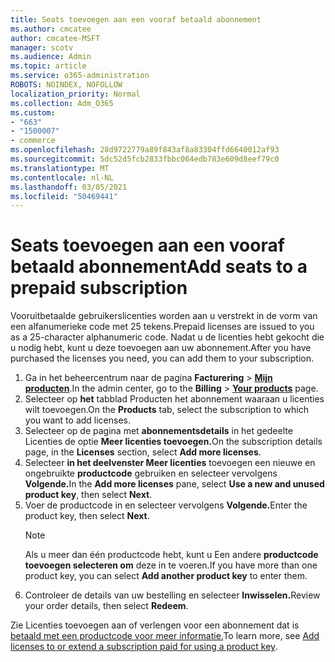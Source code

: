 ```yaml
---
title: Seats toevoegen aan een vooraf betaald abonnement
ms.author: cmcatee
author: cmcatee-MSFT
manager: scotv
ms.audience: Admin
ms.topic: article
ms.service: o365-administration
ROBOTS: NOINDEX, NOFOLLOW
localization_priority: Normal
ms.collection: Adm_O365
ms.custom:
- "663"
- "1500007"
- commerce
ms.openlocfilehash: 28d9722779a89f843af8a83304ffd6640012af93
ms.sourcegitcommit: 5dc52d5fcb2833fbbc064edb783e609d8eef79c0
ms.translationtype: MT
ms.contentlocale: nl-NL
ms.lasthandoff: 03/05/2021
ms.locfileid: "50469441"
---
```

# <a name="add-seats-to-a-prepaid-subscription"></a><span data-ttu-id="3e01a-102">Seats toevoegen aan een vooraf betaald abonnement</span><span class="sxs-lookup"><span data-stu-id="3e01a-102">Add seats to a prepaid subscription</span></span>

<span data-ttu-id="3e01a-103">Vooruitbetaalde gebruikerslicenties worden aan u verstrekt in de vorm van een alfanumerieke code met 25 tekens.</span><span class="sxs-lookup"><span data-stu-id="3e01a-103">Prepaid licenses are issued to you as a 25-character alphanumeric code.</span></span> <span data-ttu-id="3e01a-104">Nadat u de licenties hebt gekocht die u nodig hebt, kunt u deze toevoegen aan uw abonnement.</span><span class="sxs-lookup"><span data-stu-id="3e01a-104">After you have purchased the licenses you need, you can add them to your subscription.</span></span>

1. <span data-ttu-id="3e01a-105">Ga in het beheercentrum naar de pagina **Facturering** > **[Mijn producten](https://go.microsoft.com/fwlink/p/?linkid=842054)**.</span><span class="sxs-lookup"><span data-stu-id="3e01a-105">In the admin center, go to the **Billing** > **[Your products](https://go.microsoft.com/fwlink/p/?linkid=842054)** page.</span></span>
2. <span data-ttu-id="3e01a-106">Selecteer op **het** tabblad Producten het abonnement waaraan u licenties wilt toevoegen.</span><span class="sxs-lookup"><span data-stu-id="3e01a-106">On the **Products** tab, select the subscription to which you want to add licenses.</span></span>
3. <span data-ttu-id="3e01a-107">Selecteer op de pagina met **abonnementsdetails** in het gedeelte Licenties de optie **Meer licenties toevoegen.**</span><span class="sxs-lookup"><span data-stu-id="3e01a-107">On the subscription details page, in the **Licenses** section, select **Add more licenses**.</span></span>
4. <span data-ttu-id="3e01a-108">Selecteer **in het deelvenster Meer licenties** toevoegen een nieuwe en ongebruikte **productcode** gebruiken en selecteer vervolgens **Volgende.**</span><span class="sxs-lookup"><span data-stu-id="3e01a-108">In the **Add more licenses** pane, select **Use a new and unused product key**, then select **Next**.</span></span>
5. <span data-ttu-id="3e01a-109">Voer de productcode in en selecteer vervolgens **Volgende.**</span><span class="sxs-lookup"><span data-stu-id="3e01a-109">Enter the product key, then select **Next**.</span></span>
    > [!NOTE]
    > <span data-ttu-id="3e01a-110">Als u meer dan één productcode hebt, kunt u Een andere **productcode toevoegen selecteren om** deze in te voeren.</span><span class="sxs-lookup"><span data-stu-id="3e01a-110">If you have more than one product key, you can select **Add another product key** to enter them.</span></span>
6. <span data-ttu-id="3e01a-111">Controleer de details van uw bestelling en selecteer **Inwisselen.**</span><span class="sxs-lookup"><span data-stu-id="3e01a-111">Review your order details, then select **Redeem**.</span></span>

<span data-ttu-id="3e01a-112">Zie Licenties toevoegen aan of verlengen voor een abonnement dat is [betaald met een productcode voor meer informatie.](https://docs.microsoft.com/microsoft-365/commerce/licenses/add-licenses-using-product-key)</span><span class="sxs-lookup"><span data-stu-id="3e01a-112">To learn more, see [Add licenses to or extend a subscription paid for using a product key](https://docs.microsoft.com/microsoft-365/commerce/licenses/add-licenses-using-product-key).</span></span>
